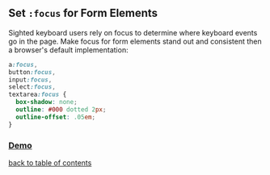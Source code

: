 ## Set `:focus` for Form Elements

Sighted keyboard users rely on focus to determine where keyboard events go in the page. Make focus for form elements stand out and consistent then a browser's default implementation:

```css
a:focus,
button:focus,
input:focus,
select:focus,
textarea:focus {
  box-shadow: none;
  outline: #000 dotted 2px;
  outline-offset: .05em;
}
```

### [Demo](https://codepen.io/AllThingsSmitty/pen/ePzoOP/)

[back to table of contents](https://github.com/AllThingsSmitty/css-protips#table-of-contents)